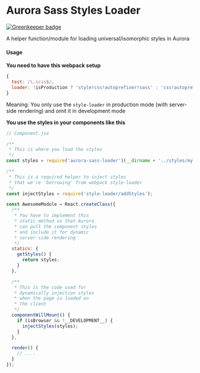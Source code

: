 Aurora Sass Styles Loader
=========================

[![Greenkeeper badge](https://badges.greenkeeper.io/soldotno/aurora-sass-loader.svg)](https://greenkeeper.io/)

A helper function/module for loading universal/isomorphic styles in Aurora

#### Usage

__You need to have this webpack setup__

```js
{
  test: /\.scss$/,
  loader: !isProduction ? 'style!css!autoprefixer!sass' : 'css!autoprefixer!sass'
}
```

Meaning: You only use the `style-loader` in production mode (with server-side rendering) and omit it in development mode

__You use the styles in your components like this__

```js
// Component.jsx

/**
 * This is where you load the styles
 */
const styles = require('aurora-sass-loader')(__dirname + '../styles/my-component-styles.scss');

/**
 * This is a required helper to inject styles
 * that we're 'borrowing' from webpack style-loader
 */
const injectStyles = require('style-loader/addStyles');

const AwesomeModule = React.createClass({
  /**
   * You have to implement this
   * static method so that Aurora
   * can pull the component styles
   * and include it for dynamic
   * server-side rendering
   */
  statics: {
    getStyles() {
      return styles;
    }
  },

  /**
   * This is the code used for
   * dynamically injection styles
   * when the page is loaded on
   * the client
   */
  componentWillMount() {
    if (isBrowser && !__DEVELOPMENT__) {
      injectStyles(styles);
    }
  },

  render() {
    // ....
  }
});
```
